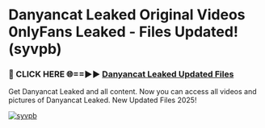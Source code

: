 # Danyancat Leaked Original Videos 0nlyFans Leaked - Files Updated! (syvpb)

<h3>🔴 CLICK HERE 🌐==►► <a href="https://tinyurl.com/2m67pmp6" rel="nofollow">Danyancat Leaked Updated Files</a></h3>

Get Danyancat Leaked and all content. Now you can access all videos and pictures of Danyancat Leaked. New Updated Files 2025!

[![syvpb](https://i.imgur.com/H4QAA4z.gif)](https://tinyurl.com/2m67pmp6)